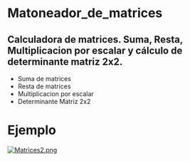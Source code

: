 # Matoneador_de_matrices
Calculadora de matrices. Suma, Resta, Multiplicacion por escalar y cálculo de determinante matriz 2x2.
---
* Suma de matrices
* Resta de matrices
* Multiplicacion por escalar
* Determinante Matriz 2x2

# Ejemplo

[![Matrices2.png](https://i.postimg.cc/MpDgnJCg/Matrices2.png)](https://postimg.cc/qNN1FSMG)
